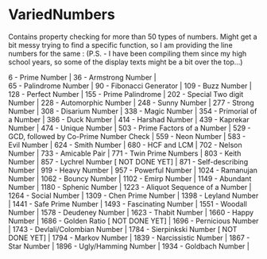 # VariedNumbers
Contains property checking for more than 50 types of numbers. Might get a bit messy trying to find a specific function, so  I am providing the line numbers for the same :
(P.S. - I have been compiling them since my high school years, so some of the display texts might be a bit over the top...)

6 - Prime Number | 
36 - Armstrong Number |  
65 - Palindrome Number | 
90 - Fibonacci Generator | 
109 - Buzz Number | 
128 - Perfect Number | 
155 - Prime Palindrome  | 
202 - Special Two digit Number | 
228 - Automorphic Number | 
248 - Sunny Number | 
277 - Strong Number | 
308 - Disarium Number | 
338 - Magic Number | 
354 - Primorial of a Number | 
386 - Duck Number | 
414 - Harshad Number | 
439 - Kaprekar Number | 
474 - Unique Number | 
503 - Prime Factors of a Number | 
529 - GCD, followed by Co-Prime Number Check | 
559 - Neon Number | 
583 - Evil Number | 
624 - Smith Number | 
680 - HCF and LCM | 
702 - Nelson Number | 
733 - Amicable Pair | 
771 - Twin Prime Numbers | 
803 - Keith Number | 
857 - Lychrel Number [ NOT DONE YET] | 
871 - Self-describing Number | 
919 - Heavy Number | 
957 - Powerful Number | 
1024 - Ramanujan Number | 
1062 - Bouncy Number | 
1102 - Emirp Number | 
1149 - Abundant Number | 
1180 - Sphenic Number | 
1223 - Aliquot Sequence of a Number | 
1264 - Social Number | 
1309 - Chen Prime Number | 
1398 - Leyland Number | 
1441 - Safe Prime Number | 
1493 - Fascinating Number | 
1551 - Woodall Number | 
1578 - Deudeney Number | 
1623 - Thabit Number | 
1660 - Happy Number | 
1686 - Golden Ratio [ NOT DONE YET] | 
1696 - Pernicious Number | 
1743 - Devlali/Colombian Number | 
1784 - Sierpinkski Number [ NOT DONE YET] | 
1794 - Markov Number | 
1839 - Narcissistic Number | 
1867 - Star Number | 
1896 - Ugly/Hamming Number | 
1934 - Goldbach Number | 
